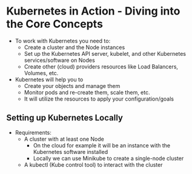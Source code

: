 # Kubernetes in Action - Diving into the Core Concepts

- To work with Kubernetes you need to:
  - Create a cluster and the Node instances
  - Set up the Kubernetes API server, kubelet, and other Kubernetes services/software on Nodes
  - Create other (cloud) providers resources like Load Balancers, Volumes, etc.
- Kubernetes will help you to
  - Create your objects and manage them
  - Monitor pods and re-create them, scale them, etc.
  - It will utilize the resources to apply your configuration/goals

## Setting up Kubernetes Locally

- Requirements:
  - A cluster with at least one Node
    - On the cloud for example it will be an instance with the Kubernetes software installed
    - Locally we can use Minikube to create a single-node cluster
  - A kubectl (Kube control tool) to interact with the cluster
